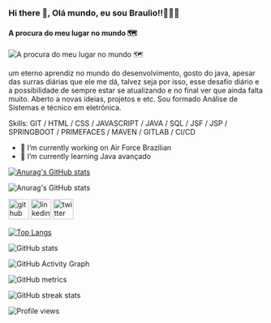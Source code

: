 ### Hi there 👋, Olá mundo, eu sou Braulio!!🙋🏻‍♂️
#### A procura do meu lugar no mundo 🗺
![A procura do meu lugar no mundo 🗺](https://www.google.com/url?sa=i&url=https%3A%2F%2Fwww.marcobeltempo.com%2Ftag%2Fgithub%2F&psig=AOvVaw2UzKfJCNTwQyOVXcPDEH5d&ust=1631799538063000&source=images&cd=vfe&ved=0CAkQjRxqFwoTCPibkaGNgfMCFQAAAAAdAAAAABAF)

um eterno aprendiz no mundo do desenvolvimento, gosto do java, apesar das surras diárias que ele me dá, talvez seja por isso, esse desafio diário e a possibilidade de sempre estar se atualizando e no final ver que ainda falta muito. Aberto a novas ideias, projetos e etc. Sou formado  Análise de Sistemas e técnico em eletrônica.

Skills: GIT / HTML / CSS / JAVASCRIPT / JAVA / SQL / JSF / JSP / SPRINGBOOT / PRIMEFACES / MAVEN / GITLAB / CI/CD

- 🔭 I’m currently working on Air Force Brazilian 
- 🌱 I’m currently learning Java avançado 

[![Anurag's GitHub stats](https://github-readme-stats.vercel.app/api?username=brauliosassi)](https://github.com/brauliosassi/github-readme-stats)

![Anurag's GitHub stats](https://github-readme-stats.vercel.app/api?username=brauliosassi&show_icons=true)

[<img src='https://cdn.jsdelivr.net/npm/simple-icons@3.0.1/icons/github.svg' alt='github' height='40'>](https://github.com/https://github.com/brauliosassi)  [<img src='https://cdn.jsdelivr.net/npm/simple-icons@3.0.1/icons/linkedin.svg' alt='linkedin' height='40'>](https://www.linkedin.com/in/https://www.linkedin.com/in/braulio-agra-sássi-7aba3055//)  [<img src='https://cdn.jsdelivr.net/npm/simple-icons@3.0.1/icons/twitter.svg' alt='twitter' height='40'>](https://twitter.com/@brawrj)  

[![Top Langs](https://github-readme-stats.vercel.app/api/top-langs/?username=https://github.com/brauliosassi)](https://github.com/brauliossasi/github-readme-stats)

![GitHub stats](https://github-readme-stats.vercel.app/api?username=https://github.com/brauliosassi&show_icons=true)  

![GitHub Activity Graph](https://activity-graph.herokuapp.com/graph?username=https://github.com/brauliosassi)  

![GitHub metrics](https://metrics.lecoq.io/https://github.com/brauliosassi)  

![GitHub streak stats](https://github-readme-streak-stats.herokuapp.com/?user=https://github.com/brauliosassi)  

![Profile views](https://gpvc.arturio.dev/https://github.com/brauliosassi)  
